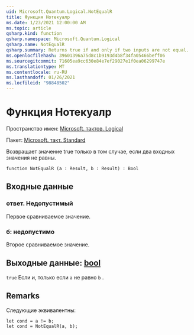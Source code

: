 ```yaml
---
uid: Microsoft.Quantum.Logical.NotEqualR
title: Функция Нотекуалр
ms.date: 1/23/2021 12:00:00 AM
ms.topic: article
qsharp.kind: function
qsharp.namespace: Microsoft.Quantum.Logical
qsharp.name: NotEqualR
qsharp.summary: Returns true if and only if two inputs are not equal.
ms.openlocfilehash: 39601396a75d8c1b9193d4b8f34fa05466beff06
ms.sourcegitcommit: 71605ea9cc630e84e7ef29027e1f0ea06299747e
ms.translationtype: MT
ms.contentlocale: ru-RU
ms.lasthandoff: 01/26/2021
ms.locfileid: "98848502"
---
```

# <a name="notequalr-function"></a>Функция Нотекуалр

Пространство имен: [Microsoft. тактов. Logical](xref:Microsoft.Quantum.Logical)

Пакет: [Microsoft. такт. Standard](https://nuget.org/packages/Microsoft.Quantum.Standard)


Возвращает значение true только в том случае, если два входных значения не равны.

```qsharp
function NotEqualR (a : Result, b : Result) : Bool
```


## <a name="input"></a>Входные данные

### <a name="a--__invalidresult__"></a>ответ. __Недопустимый <Result>__

Первое сравниваемое значение.


### <a name="b--__invalidresult__"></a>б: __недопустимо <Result>__

Второе сравниваемое значение.



## <a name="output--bool"></a>Выходные данные: [bool](xref:microsoft.quantum.lang-ref.bool)

`true` Если и, только если `a` не равно `b` .

## <a name="remarks"></a>Remarks

Следующие эквивалентны:

```qsharp
let cond = a != b;
let cond = NotEqualR(a, b);
```